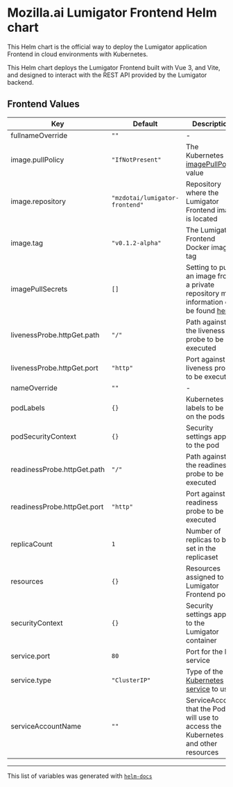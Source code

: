 # Mozilla.ai Lumigator Frontend Helm chart

This Helm chart is the official way to deploy the Lumigator application Frontend in cloud environments with Kubernetes.

This Helm chart deploys the Lumigator Frontend built with Vue 3, and Vite, and designed to interact with the REST API provided by the Lumigator backend.

## Frontend Values

| Key | Default | Description |
|-----|---------|-------------|
| fullnameOverride | `""` | - |
| image.pullPolicy | `"IfNotPresent"` | The Kubernetes [imagePullPolicy](https://kubernetes.io/docs/concepts/containers/images/#updating-images) value |
| image.repository | `"mzdotai/lumigator-frontend"` | Repository where the Lumigator Frontend image is located |
| image.tag | `"v0.1.2-alpha"` | The Lumigator Frontend Docker image tag |
| imagePullSecrets | `[]` | Setting to pull an image from a private repository more information can be found [here](https://kubernetes.io/docs/tasks/configure-pod-container/pull-image-private-registry/) |
| livenessProbe.httpGet.path | `"/"` | Path against the liveness probe to be executed |
| livenessProbe.httpGet.port | `"http"` | Port against the liveness probe to be executed |
| nameOverride | `""` | - |
| podLabels | `{}` | Kubernetes labels to be set on the pods |
| podSecurityContext | `{}` | Security settings applied to the pod |
| readinessProbe.httpGet.path | `"/"` | Path against the readiness probe to be executed |
| readinessProbe.httpGet.port | `"http"` | Port against the readiness probe to be executed |
| replicaCount | `1` | Number of replicas to be set in the replicaset |
| resources | `{}` | Resources assigned to the Lumigator Frontend pod |
| securityContext | `{}` | Security settings applied to the Lumigator container |
| service.port | `80` | Port for the http service |
| service.type | `"ClusterIP"` | Type of the [Kubernetes service](https://kubernetes.io/docs/concepts/services-networking/service/#publishing-services-service-types) to use |
| serviceAccountName | `""` | ServiceAccount that the Pod will use to access the Kubernetes API and other resources |

----------------------------------------------

This list of variables was generated with [`helm-docs`](https://github.com/norwoodj/helm-docs)
